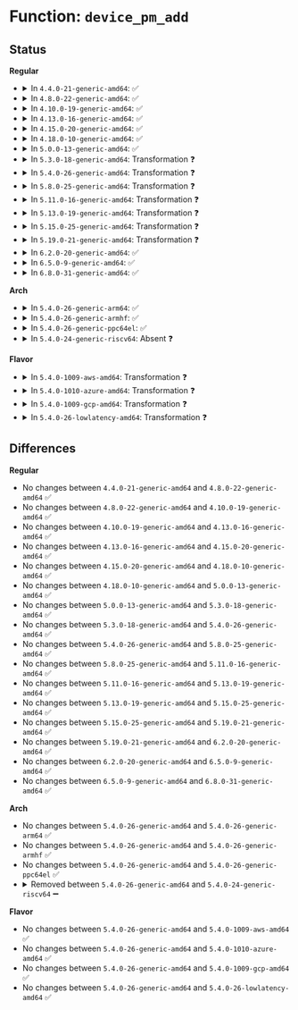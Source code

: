 # Function: <code>device_pm_add</code>

## Status
<b>Regular</b>
<ul>
<li>
<details>
<summary>In <code>4.4.0-21-generic-amd64</code>: ✅</summary>

```c
void device_pm_add(struct device * dev)
```

```json
{
  "name": "device_pm_add",
  "collision_type": "Unique Global",
  "inline_type": "No",
  "funcs": [
    {
      "addr": 18446744071584455296,
      "name": "device_pm_add",
      "external": true,
      "loc": "drivers/base/power/main.c:124",
      "file": "drivers/base/power/main.c",
      "inline": "seen, unknown",
      "caller_inline": [],
      "caller_func": [
        "drivers/base/core.c:device_add"
      ]
    }
  ],
  "symbols": [
    {
      "addr": 18446744071584455296,
      "name": "device_pm_add",
      "section": ".text",
      "bind": "STB_GLOBAL",
      "size": 199
    }
  ]
}
```
</details>
</li>
<li>
<details>
<summary>In <code>4.8.0-22-generic-amd64</code>: ✅</summary>

```c
void device_pm_add(struct device * dev)
```

```json
{
  "name": "device_pm_add",
  "collision_type": "Unique Global",
  "inline_type": "No",
  "funcs": [
    {
      "addr": 18446744071584799008,
      "name": "device_pm_add",
      "external": true,
      "loc": "drivers/base/power/main.c:124",
      "file": "drivers/base/power/main.c",
      "inline": "seen, unknown",
      "caller_inline": [],
      "caller_func": [
        "drivers/base/core.c:device_add"
      ]
    }
  ],
  "symbols": [
    {
      "addr": 18446744071584799008,
      "name": "device_pm_add",
      "section": ".text",
      "bind": "STB_GLOBAL",
      "size": 206
    }
  ]
}
```
</details>
</li>
<li>
<details>
<summary>In <code>4.10.0-19-generic-amd64</code>: ✅</summary>

```c
void device_pm_add(struct device * dev)
```

```json
{
  "name": "device_pm_add",
  "collision_type": "Unique Global",
  "inline_type": "No",
  "funcs": [
    {
      "addr": 18446744071584990944,
      "name": "device_pm_add",
      "external": true,
      "loc": "drivers/base/power/main.c:124",
      "file": "drivers/base/power/main.c",
      "inline": "seen, unknown",
      "caller_inline": [],
      "caller_func": [
        "drivers/base/core.c:device_add"
      ]
    }
  ],
  "symbols": [
    {
      "addr": 18446744071584990944,
      "name": "device_pm_add",
      "section": ".text",
      "bind": "STB_GLOBAL",
      "size": 217
    }
  ]
}
```
</details>
</li>
<li>
<details>
<summary>In <code>4.13.0-16-generic-amd64</code>: ✅</summary>

```c
void device_pm_add(struct device * dev)
```

```json
{
  "name": "device_pm_add",
  "collision_type": "Unique Global",
  "inline_type": "No",
  "funcs": [
    {
      "addr": 18446744071585075792,
      "name": "device_pm_add",
      "external": true,
      "loc": "drivers/base/power/main.c:125",
      "file": "drivers/base/power/main.c",
      "inline": "seen, unknown",
      "caller_inline": [],
      "caller_func": [
        "drivers/base/core.c:device_add"
      ]
    }
  ],
  "symbols": [
    {
      "addr": 18446744071585075792,
      "name": "device_pm_add",
      "section": ".text",
      "bind": "STB_GLOBAL",
      "size": 217
    }
  ]
}
```
</details>
</li>
<li>
<details>
<summary>In <code>4.15.0-20-generic-amd64</code>: ✅</summary>

```c
void device_pm_add(struct device * dev)
```

```json
{
  "name": "device_pm_add",
  "collision_type": "Unique Global",
  "inline_type": "No",
  "funcs": [
    {
      "addr": 18446744071585499168,
      "name": "device_pm_add",
      "external": true,
      "loc": "drivers/base/power/main.c:125",
      "file": "drivers/base/power/main.c",
      "inline": "seen, unknown",
      "caller_inline": [],
      "caller_func": [
        "drivers/base/core.c:device_add"
      ]
    }
  ],
  "symbols": [
    {
      "addr": 18446744071585499168,
      "name": "device_pm_add",
      "section": ".text",
      "bind": "STB_GLOBAL",
      "size": 217
    }
  ]
}
```
</details>
</li>
<li>
<details>
<summary>In <code>4.18.0-10-generic-amd64</code>: ✅</summary>

```c
void device_pm_add(struct device * dev)
```

```json
{
  "name": "device_pm_add",
  "collision_type": "Unique Global",
  "inline_type": "No",
  "funcs": [
    {
      "addr": 18446744071585743312,
      "name": "device_pm_add",
      "external": true,
      "loc": "drivers/base/power/main.c:124",
      "file": "drivers/base/power/main.c",
      "inline": "seen, unknown",
      "caller_inline": [],
      "caller_func": [
        "drivers/base/core.c:device_add"
      ]
    }
  ],
  "symbols": [
    {
      "addr": 18446744071585743312,
      "name": "device_pm_add",
      "section": ".text",
      "bind": "STB_GLOBAL",
      "size": 232
    }
  ]
}
```
</details>
</li>
<li>
<details>
<summary>In <code>5.0.0-13-generic-amd64</code>: ✅</summary>

```c
void device_pm_add(struct device * dev)
```

```json
{
  "name": "device_pm_add",
  "collision_type": "Unique Global",
  "inline_type": "No",
  "funcs": [
    {
      "addr": 18446744071585876048,
      "name": "device_pm_add",
      "external": true,
      "loc": "drivers/base/power/main.c:125",
      "file": "drivers/base/power/main.c",
      "inline": "seen, unknown",
      "caller_inline": [],
      "caller_func": [
        "drivers/base/core.c:device_add"
      ]
    }
  ],
  "symbols": [
    {
      "addr": 18446744071585876048,
      "name": "device_pm_add",
      "section": ".text",
      "bind": "STB_GLOBAL",
      "size": 232
    }
  ]
}
```
</details>
</li>
<li>
<details>
<summary>In <code>5.3.0-18-generic-amd64</code>: Transformation ❓</summary>

```c
void device_pm_add(struct device * dev)
```

```json
{
  "name": "device_pm_add",
  "collision_type": "Unique Global",
  "inline_type": "No",
  "funcs": [
    {
      "addr": 0,
      "name": "device_pm_add",
      "external": true,
      "loc": "drivers/base/power/main.c:125",
      "file": "drivers/base/power/main.c",
      "inline": "seen, unknown",
      "caller_inline": [],
      "caller_func": [
        "drivers/base/core.c:device_add"
      ]
    }
  ],
  "symbols": [
    {
      "addr": 18446744071586114097,
      "name": "device_pm_add.cold",
      "section": ".text",
      "bind": "STB_LOCAL",
      "size": 34
    },
    {
      "addr": 18446744071586113296,
      "name": "device_pm_add",
      "section": ".text",
      "bind": "STB_GLOBAL",
      "size": 195
    }
  ]
}
```
</details>
</li>
<li>
<details>
<summary>In <code>5.4.0-26-generic-amd64</code>: Transformation ❓</summary>

```c
void device_pm_add(struct device * dev)
```

```json
{
  "name": "device_pm_add",
  "collision_type": "Unique Global",
  "inline_type": "No",
  "funcs": [
    {
      "addr": 0,
      "name": "device_pm_add",
      "external": true,
      "loc": "drivers/base/power/main.c:125",
      "file": "drivers/base/power/main.c",
      "inline": "seen, unknown",
      "caller_inline": [],
      "caller_func": [
        "drivers/base/core.c:device_add"
      ]
    }
  ],
  "symbols": [
    {
      "addr": 18446744071586261502,
      "name": "device_pm_add.cold",
      "section": ".text",
      "bind": "STB_LOCAL",
      "size": 34
    },
    {
      "addr": 18446744071586260720,
      "name": "device_pm_add",
      "section": ".text",
      "bind": "STB_GLOBAL",
      "size": 195
    }
  ]
}
```
</details>
</li>
<li>
<details>
<summary>In <code>5.8.0-25-generic-amd64</code>: Transformation ❓</summary>

```c
void device_pm_add(struct device * dev)
```

```json
{
  "name": "device_pm_add",
  "collision_type": "Unique Global",
  "inline_type": "No",
  "funcs": [
    {
      "addr": 0,
      "name": "device_pm_add",
      "external": true,
      "loc": "drivers/base/power/main.c:129",
      "file": "drivers/base/power/main.c",
      "inline": "seen, unknown",
      "caller_inline": [],
      "caller_func": [
        "drivers/base/core.c:device_add"
      ]
    }
  ],
  "symbols": [
    {
      "addr": 18446744071587029888,
      "name": "device_pm_add.cold",
      "section": ".text",
      "bind": "STB_LOCAL",
      "size": 34
    },
    {
      "addr": 18446744071587028752,
      "name": "device_pm_add",
      "section": ".text",
      "bind": "STB_GLOBAL",
      "size": 198
    }
  ]
}
```
</details>
</li>
<li>
<details>
<summary>In <code>5.11.0-16-generic-amd64</code>: Transformation ❓</summary>

```c
void device_pm_add(struct device * dev)
```

```json
{
  "name": "device_pm_add",
  "collision_type": "Unique Global",
  "inline_type": "No",
  "funcs": [
    {
      "addr": 0,
      "name": "device_pm_add",
      "external": true,
      "loc": "drivers/base/power/main.c:129",
      "file": "drivers/base/power/main.c",
      "inline": "seen, unknown",
      "caller_inline": [],
      "caller_func": [
        "drivers/base/core.c:device_add"
      ]
    }
  ],
  "symbols": [
    {
      "addr": 18446744071591489363,
      "name": "device_pm_add.cold",
      "section": ".text",
      "bind": "STB_LOCAL",
      "size": 34
    },
    {
      "addr": 18446744071587112992,
      "name": "device_pm_add",
      "section": ".text",
      "bind": "STB_GLOBAL",
      "size": 198
    }
  ]
}
```
</details>
</li>
<li>
<details>
<summary>In <code>5.13.0-19-generic-amd64</code>: Transformation ❓</summary>

```c
void device_pm_add(struct device * dev)
```

```json
{
  "name": "device_pm_add",
  "collision_type": "Unique Global",
  "inline_type": "No",
  "funcs": [
    {
      "addr": 0,
      "name": "device_pm_add",
      "external": true,
      "loc": "drivers/base/power/main.c:130",
      "file": "drivers/base/power/main.c",
      "inline": "seen, unknown",
      "caller_inline": [],
      "caller_func": [
        "drivers/base/core.c:device_add"
      ]
    }
  ],
  "symbols": [
    {
      "addr": 18446744071591432378,
      "name": "device_pm_add.cold",
      "section": ".text",
      "bind": "STB_LOCAL",
      "size": 34
    },
    {
      "addr": 18446744071586999296,
      "name": "device_pm_add",
      "section": ".text",
      "bind": "STB_GLOBAL",
      "size": 198
    }
  ]
}
```
</details>
</li>
<li>
<details>
<summary>In <code>5.15.0-25-generic-amd64</code>: Transformation ❓</summary>

```c
void device_pm_add(struct device * dev)
```

```json
{
  "name": "device_pm_add",
  "collision_type": "Unique Global",
  "inline_type": "No",
  "funcs": [
    {
      "addr": 0,
      "name": "device_pm_add",
      "external": true,
      "loc": "drivers/base/power/main.c:130",
      "file": "drivers/base/power/main.c",
      "inline": "seen, unknown",
      "caller_inline": [],
      "caller_func": [
        "drivers/base/core.c:device_add"
      ]
    }
  ],
  "symbols": [
    {
      "addr": 18446744071592492699,
      "name": "device_pm_add.cold",
      "section": ".text",
      "bind": "STB_LOCAL",
      "size": 34
    },
    {
      "addr": 18446744071587565536,
      "name": "device_pm_add",
      "section": ".text",
      "bind": "STB_GLOBAL",
      "size": 195
    }
  ]
}
```
</details>
</li>
<li>
<details>
<summary>In <code>5.19.0-21-generic-amd64</code>: Transformation ❓</summary>

```c
void device_pm_add(struct device * dev)
```

```json
{
  "name": "device_pm_add",
  "collision_type": "Unique Global",
  "inline_type": "No",
  "funcs": [
    {
      "addr": 0,
      "name": "device_pm_add",
      "external": true,
      "loc": "drivers/base/power/main.c:129",
      "file": "drivers/base/power/main.c",
      "inline": "seen, unknown",
      "caller_inline": [],
      "caller_func": [
        "drivers/base/core.c:device_add"
      ]
    }
  ],
  "symbols": [
    {
      "addr": 18446744071594362643,
      "name": "device_pm_add.cold",
      "section": ".text",
      "bind": "STB_LOCAL",
      "size": 34
    },
    {
      "addr": 18446744071588899536,
      "name": "device_pm_add",
      "section": ".text",
      "bind": "STB_GLOBAL",
      "size": 223
    }
  ]
}
```
</details>
</li>
<li>
<details>
<summary>In <code>6.2.0-20-generic-amd64</code>: ✅</summary>

```c
void device_pm_add(struct device * dev)
```

```json
{
  "name": "device_pm_add",
  "collision_type": "Unique Global",
  "inline_type": "No",
  "funcs": [
    {
      "addr": 18446744071590410320,
      "name": "device_pm_add",
      "external": true,
      "loc": "drivers/base/power/main.c:129",
      "file": "drivers/base/power/main.c",
      "inline": "seen, unknown",
      "caller_inline": [],
      "caller_func": [
        "drivers/base/core.c:device_add"
      ]
    }
  ],
  "symbols": [
    {
      "addr": 18446744071590410320,
      "name": "device_pm_add",
      "section": ".text",
      "bind": "STB_GLOBAL",
      "size": 273
    }
  ]
}
```
</details>
</li>
<li>
<details>
<summary>In <code>6.5.0-9-generic-amd64</code>: ✅</summary>

```c
void device_pm_add(struct device * dev)
```

```json
{
  "name": "device_pm_add",
  "collision_type": "Unique Global",
  "inline_type": "No",
  "funcs": [
    {
      "addr": 18446744071590729888,
      "name": "device_pm_add",
      "external": true,
      "loc": "drivers/base/power/main.c:129",
      "file": "drivers/base/power/main.c",
      "inline": "seen, unknown",
      "caller_inline": [],
      "caller_func": [
        "drivers/base/core.c:device_add"
      ]
    }
  ],
  "symbols": [
    {
      "addr": 18446744071590729888,
      "name": "device_pm_add",
      "section": ".text",
      "bind": "STB_GLOBAL",
      "size": 273
    }
  ]
}
```
</details>
</li>
<li>
<details>
<summary>In <code>6.8.0-31-generic-amd64</code>: ✅</summary>

```c
void device_pm_add(struct device * dev)
```

```json
{
  "name": "device_pm_add",
  "collision_type": "Unique Global",
  "inline_type": "No",
  "funcs": [
    {
      "addr": 18446744071591091808,
      "name": "device_pm_add",
      "external": true,
      "loc": "drivers/base/power/main.c:129",
      "file": "drivers/base/power/main.c",
      "inline": "seen, unknown",
      "caller_inline": [],
      "caller_func": [
        "drivers/base/core.c:device_add"
      ]
    }
  ],
  "symbols": [
    {
      "addr": 18446744071591091808,
      "name": "device_pm_add",
      "section": ".text",
      "bind": "STB_GLOBAL",
      "size": 273
    }
  ]
}
```
</details>
</li>
</ul>
<b>Arch</b>
<ul>
<li>
<details>
<summary>In <code>5.4.0-26-generic-arm64</code>: ✅</summary>

```c
void device_pm_add(struct device * dev)
```

```json
{
  "name": "device_pm_add",
  "collision_type": "Unique Global",
  "inline_type": "No",
  "funcs": [
    {
      "addr": 18446603336499081928,
      "name": "device_pm_add",
      "external": true,
      "loc": "drivers/base/power/main.c:125",
      "file": "drivers/base/power/main.c",
      "inline": "seen, unknown",
      "caller_inline": [],
      "caller_func": [
        "drivers/base/core.c:device_add"
      ]
    }
  ],
  "symbols": [
    {
      "addr": 18446603336499081928,
      "name": "device_pm_add",
      "section": ".text",
      "bind": "STB_GLOBAL",
      "size": 232
    }
  ]
}
```
</details>
</li>
<li>
<details>
<summary>In <code>5.4.0-26-generic-armhf</code>: ✅</summary>

```c
void device_pm_add(struct device * dev)
```

```json
{
  "name": "device_pm_add",
  "collision_type": "Unique Global",
  "inline_type": "No",
  "funcs": [
    {
      "addr": 3231635080,
      "name": "device_pm_add",
      "external": true,
      "loc": "drivers/base/power/main.c:125",
      "file": "drivers/base/power/main.c",
      "inline": "seen, unknown",
      "caller_inline": [],
      "caller_func": [
        "drivers/base/core.c:device_add"
      ]
    }
  ],
  "symbols": [
    {
      "addr": 3231635080,
      "name": "device_pm_add",
      "section": ".text",
      "bind": "STB_GLOBAL",
      "size": 244
    }
  ]
}
```
</details>
</li>
<li>
<details>
<summary>In <code>5.4.0-26-generic-ppc64el</code>: ✅</summary>

```c
void device_pm_add(struct device * dev)
```

```json
{
  "name": "device_pm_add",
  "collision_type": "Unique Global",
  "inline_type": "No",
  "funcs": [
    {
      "addr": 13835058055292263008,
      "name": "device_pm_add",
      "external": true,
      "loc": "drivers/base/power/main.c:125",
      "file": "drivers/base/power/main.c",
      "inline": "seen, unknown",
      "caller_inline": [],
      "caller_func": [
        "drivers/base/core.c:device_add"
      ]
    }
  ],
  "symbols": [
    {
      "addr": 13835058055292263008,
      "name": "device_pm_add",
      "section": ".text",
      "bind": "STB_GLOBAL",
      "size": 308
    }
  ]
}
```
</details>
</li>
<li>
<details>
<summary>In <code>5.4.0-24-generic-riscv64</code>: Absent ❓</summary>

```json
{
  "name": "device_pm_add",
  "collision_type": "Unique Static",
  "inline_type": "Full",
  "funcs": [
    {
      "addr": 0,
      "name": "device_pm_add",
      "external": false,
      "loc": "drivers/base/power/power.h:127",
      "file": "drivers/base/core.c",
      "inline": "declared, inlined",
      "caller_inline": [],
      "caller_func": []
    }
  ],
  "symbols": []
}
```
</details>
</li>
</ul>
<b>Flavor</b>
<ul>
<li>
<details>
<summary>In <code>5.4.0-1009-aws-amd64</code>: Transformation ❓</summary>

```c
void device_pm_add(struct device * dev)
```

```json
{
  "name": "device_pm_add",
  "collision_type": "Unique Global",
  "inline_type": "No",
  "funcs": [
    {
      "addr": 0,
      "name": "device_pm_add",
      "external": true,
      "loc": "drivers/base/power/main.c:125",
      "file": "drivers/base/power/main.c",
      "inline": "seen, unknown",
      "caller_inline": [],
      "caller_func": [
        "drivers/base/core.c:device_add"
      ]
    }
  ],
  "symbols": [
    {
      "addr": 18446744071586024830,
      "name": "device_pm_add.cold",
      "section": ".text",
      "bind": "STB_LOCAL",
      "size": 34
    },
    {
      "addr": 18446744071586024048,
      "name": "device_pm_add",
      "section": ".text",
      "bind": "STB_GLOBAL",
      "size": 195
    }
  ]
}
```
</details>
</li>
<li>
<details>
<summary>In <code>5.4.0-1010-azure-amd64</code>: Transformation ❓</summary>

```c
void device_pm_add(struct device * dev)
```

```json
{
  "name": "device_pm_add",
  "collision_type": "Unique Global",
  "inline_type": "No",
  "funcs": [
    {
      "addr": 0,
      "name": "device_pm_add",
      "external": true,
      "loc": "drivers/base/power/main.c:125",
      "file": "drivers/base/power/main.c",
      "inline": "seen, unknown",
      "caller_inline": [],
      "caller_func": [
        "drivers/base/core.c:device_add"
      ]
    }
  ],
  "symbols": [
    {
      "addr": 18446744071585870782,
      "name": "device_pm_add.cold",
      "section": ".text",
      "bind": "STB_LOCAL",
      "size": 34
    },
    {
      "addr": 18446744071585870000,
      "name": "device_pm_add",
      "section": ".text",
      "bind": "STB_GLOBAL",
      "size": 195
    }
  ]
}
```
</details>
</li>
<li>
<details>
<summary>In <code>5.4.0-1009-gcp-amd64</code>: Transformation ❓</summary>

```c
void device_pm_add(struct device * dev)
```

```json
{
  "name": "device_pm_add",
  "collision_type": "Unique Global",
  "inline_type": "No",
  "funcs": [
    {
      "addr": 0,
      "name": "device_pm_add",
      "external": true,
      "loc": "drivers/base/power/main.c:125",
      "file": "drivers/base/power/main.c",
      "inline": "seen, unknown",
      "caller_inline": [],
      "caller_func": [
        "drivers/base/core.c:device_add"
      ]
    }
  ],
  "symbols": [
    {
      "addr": 18446744071586211518,
      "name": "device_pm_add.cold",
      "section": ".text",
      "bind": "STB_LOCAL",
      "size": 34
    },
    {
      "addr": 18446744071586210736,
      "name": "device_pm_add",
      "section": ".text",
      "bind": "STB_GLOBAL",
      "size": 195
    }
  ]
}
```
</details>
</li>
<li>
<details>
<summary>In <code>5.4.0-26-lowlatency-amd64</code>: Transformation ❓</summary>

```c
void device_pm_add(struct device * dev)
```

```json
{
  "name": "device_pm_add",
  "collision_type": "Unique Global",
  "inline_type": "No",
  "funcs": [
    {
      "addr": 0,
      "name": "device_pm_add",
      "external": true,
      "loc": "drivers/base/power/main.c:125",
      "file": "drivers/base/power/main.c",
      "inline": "seen, unknown",
      "caller_inline": [],
      "caller_func": [
        "drivers/base/core.c:device_add"
      ]
    }
  ],
  "symbols": [
    {
      "addr": 18446744071586320590,
      "name": "device_pm_add.cold",
      "section": ".text",
      "bind": "STB_LOCAL",
      "size": 34
    },
    {
      "addr": 18446744071586319808,
      "name": "device_pm_add",
      "section": ".text",
      "bind": "STB_GLOBAL",
      "size": 195
    }
  ]
}
```
</details>
</li>
</ul>

## Differences
<b>Regular</b>
<ul>
<li>
No changes between <code>4.4.0-21-generic-amd64</code> and <code>4.8.0-22-generic-amd64</code> ✅
</li>
<li>
No changes between <code>4.8.0-22-generic-amd64</code> and <code>4.10.0-19-generic-amd64</code> ✅
</li>
<li>
No changes between <code>4.10.0-19-generic-amd64</code> and <code>4.13.0-16-generic-amd64</code> ✅
</li>
<li>
No changes between <code>4.13.0-16-generic-amd64</code> and <code>4.15.0-20-generic-amd64</code> ✅
</li>
<li>
No changes between <code>4.15.0-20-generic-amd64</code> and <code>4.18.0-10-generic-amd64</code> ✅
</li>
<li>
No changes between <code>4.18.0-10-generic-amd64</code> and <code>5.0.0-13-generic-amd64</code> ✅
</li>
<li>
No changes between <code>5.0.0-13-generic-amd64</code> and <code>5.3.0-18-generic-amd64</code> ✅
</li>
<li>
No changes between <code>5.3.0-18-generic-amd64</code> and <code>5.4.0-26-generic-amd64</code> ✅
</li>
<li>
No changes between <code>5.4.0-26-generic-amd64</code> and <code>5.8.0-25-generic-amd64</code> ✅
</li>
<li>
No changes between <code>5.8.0-25-generic-amd64</code> and <code>5.11.0-16-generic-amd64</code> ✅
</li>
<li>
No changes between <code>5.11.0-16-generic-amd64</code> and <code>5.13.0-19-generic-amd64</code> ✅
</li>
<li>
No changes between <code>5.13.0-19-generic-amd64</code> and <code>5.15.0-25-generic-amd64</code> ✅
</li>
<li>
No changes between <code>5.15.0-25-generic-amd64</code> and <code>5.19.0-21-generic-amd64</code> ✅
</li>
<li>
No changes between <code>5.19.0-21-generic-amd64</code> and <code>6.2.0-20-generic-amd64</code> ✅
</li>
<li>
No changes between <code>6.2.0-20-generic-amd64</code> and <code>6.5.0-9-generic-amd64</code> ✅
</li>
<li>
No changes between <code>6.5.0-9-generic-amd64</code> and <code>6.8.0-31-generic-amd64</code> ✅
</li>
</ul>
<b>Arch</b>
<ul>
<li>
No changes between <code>5.4.0-26-generic-amd64</code> and <code>5.4.0-26-generic-arm64</code> ✅
</li>
<li>
No changes between <code>5.4.0-26-generic-amd64</code> and <code>5.4.0-26-generic-armhf</code> ✅
</li>
<li>
No changes between <code>5.4.0-26-generic-amd64</code> and <code>5.4.0-26-generic-ppc64el</code> ✅
</li>
<li>
<details>
<summary>Removed between <code>5.4.0-26-generic-amd64</code> and <code>5.4.0-24-generic-riscv64</code> ➖</summary>

```c
void device_pm_add(struct device * dev)
```
</details>
</li>
</ul>
<b>Flavor</b>
<ul>
<li>
No changes between <code>5.4.0-26-generic-amd64</code> and <code>5.4.0-1009-aws-amd64</code> ✅
</li>
<li>
No changes between <code>5.4.0-26-generic-amd64</code> and <code>5.4.0-1010-azure-amd64</code> ✅
</li>
<li>
No changes between <code>5.4.0-26-generic-amd64</code> and <code>5.4.0-1009-gcp-amd64</code> ✅
</li>
<li>
No changes between <code>5.4.0-26-generic-amd64</code> and <code>5.4.0-26-lowlatency-amd64</code> ✅
</li>
</ul>
